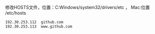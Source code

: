 修改HOSTS文件，位置：C:Windows/system32/drivers/etc    ， Mac:位置 /etc/hosts

```
192.30.253.112  github.com    
192.30.253.113  www.github.com
```

